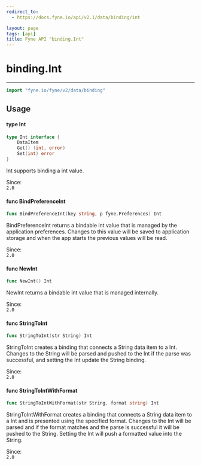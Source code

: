 ```yaml
---
redirect_to:
  - https://docs.fyne.io/api/v2.1/data/binding/int

layout: page
tags: [api]
title: Fyne API "binding.Int"
---
```



# binding.Int
---
```go
import "fyne.io/fyne/v2/data/binding"
```

## Usage

#### type Int

```go
type Int interface {
	DataItem
	Get() (int, error)
	Set(int) error
}
```

Int supports binding a int value.


<div class="since">Since: <code>
2.0</code></div>

#### func  BindPreferenceInt

```go
func BindPreferenceInt(key string, p fyne.Preferences) Int
```
BindPreferenceInt returns a bindable int value that is managed by the application preferences. Changes to this value will be saved to application storage and when the app starts the previous values will be read.


<div class="since">Since: <code>
2.0</code></div>

#### func  NewInt

```go
func NewInt() Int
```
NewInt returns a bindable int value that is managed internally.


<div class="since">Since: <code>
2.0</code></div>

#### func  StringToInt

```go
func StringToInt(str String) Int
```
StringToInt creates a binding that connects a String data item to a Int. Changes to the String will be parsed and pushed to the Int if the parse was successful, and setting the Int update the String binding.


<div class="since">Since: <code>
2.0</code></div>

#### func  StringToIntWithFormat

```go
func StringToIntWithFormat(str String, format string) Int
```
StringToIntWithFormat creates a binding that connects a String data item to a Int and is presented using the specified format. Changes to the Int will be parsed and if the format matches and the parse is successful it will be pushed to the String. Setting the Int will push a formatted value into the String.


<div class="since">Since: <code>
2.0</code></div>

